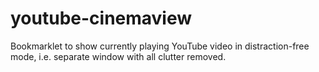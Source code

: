 youtube-cinemaview
==================

Bookmarklet to show currently playing YouTube video in distraction-free mode, i.e. separate window with all clutter removed.
